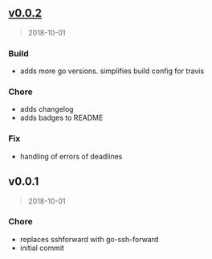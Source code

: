 
<a name="v0.0.2"></a>
## [v0.0.2](https://github.com/mavogel/go-ssh-forward/compare/v0.0.1...v0.0.2)

> 2018-10-01

### Build

* adds more go versions. simplifies build config for travis

### Chore

* adds changelog
* adds badges to README

### Fix

* handling of errors of deadlines


<a name="v0.0.1"></a>
## v0.0.1

> 2018-10-01

### Chore

* replaces sshforward with go-ssh-forward
* initial commit

